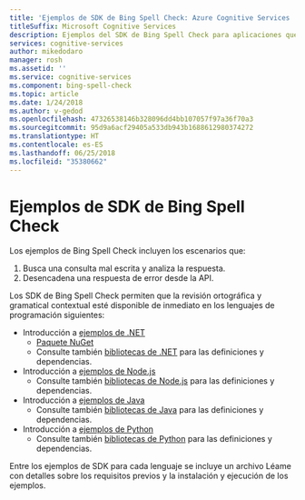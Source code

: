```yaml
---
title: 'Ejemplos de SDK de Bing Spell Check: Azure Cognitive Services | Microsoft Docs'
titleSuffix: Microsoft Cognitive Services
description: Ejemplos del SDK de Bing Spell Check para aplicaciones que realizan la revisión ortográfica y gramatical contextual.
services: cognitive-services
author: mikedodaro
manager: rosh
ms.assetid: ''
ms.service: cognitive-services
ms.component: bing-spell-check
ms.topic: article
ms.date: 1/24/2018
ms.author: v-gedod
ms.openlocfilehash: 47326538146b328096dd4bb107057f97a36f70a3
ms.sourcegitcommit: 95d9a6acf29405a533db943b1688612980374272
ms.translationtype: HT
ms.contentlocale: es-ES
ms.lasthandoff: 06/25/2018
ms.locfileid: "35380662"
---
```

# <a name="bing-spell-check-sdk-samples"></a>Ejemplos de SDK de Bing Spell Check
Los ejemplos de Bing Spell Check incluyen los escenarios que:
1. Busca una consulta mal escrita y analiza la respuesta.
2. Desencadena una respuesta de error desde la API.

Los SDK de Bing Spell Check permiten que la revisión ortográfica y gramatical contextual esté disponible de inmediato en los lenguajes de programación siguientes:
* Introducción a [ejemplos de .NET](https://github.com/Azure-Samples/cognitive-services-dotnet-sdk-samples/tree/master/BingSearchv7) 
    * [Paquete NuGet](https://www.nuget.org/packages/Microsoft.Azure.CognitiveServices.SpellCheck/1.2.0)
    * Consulte también [bibliotecas de .NET](https://github.com/Azure/azure-sdk-for-net/tree/psSdkJson6/src/SDKs/CognitiveServices/dataPlane/Language/SpellCheck) para las definiciones y dependencias.
* Introducción a [ejemplos de Node.js](https://github.com/Azure-Samples/cognitive-services-node-sdk-samples) 
    * Consulte también [bibliotecas de Node.js](https://github.com/Azure/azure-sdk-for-node/tree/master/lib/services/spellCheck) para las definiciones y dependencias.
* Introducción a [ejemplos de Java](https://github.com/Azure-Samples/cognitive-services-java-sdk-samples) 
    * Consulte también [bibliotecas de Java](https://github.com/Azure/azure-sdk-for-java/tree/master/cognitiveservices/azure-spellcheck) para las definiciones y dependencias.
* Introducción a [ejemplos de Python](https://github.com/Azure-Samples/cognitive-services-python-sdk-samples) 
    * Consulte también [bibliotecas de Python](https://github.com/Azure/azure-sdk-for-python/tree/master/azure-cognitiveservices-language-spellcheck) para las definiciones y dependencias.

Entre los ejemplos de SDK para cada lenguaje se incluye un archivo Léame con detalles sobre los requisitos previos y la instalación y ejecución de los ejemplos.
